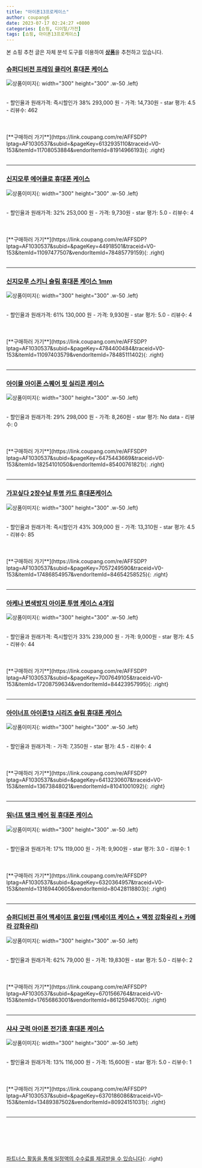 ```yaml
---
title: "아이폰13프로케이스"
author: coupang6
date: 2023-07-17 02:24:27 +0800
categories: [쇼핑, 디이털/가전]
tags: [쇼핑, 아이폰13프로케이스]
---
```


본 쇼핑 추천 글은 자체 분석 도구를 이용하여 [**상품**](https://link.coupang.com/a/bao1ui)을 추천하고 있습니다.

### [슈퍼디비전 프레임 클리어 휴대폰 케이스](https://link.coupang.com/re/AFFSDP?lptag=AF1030537&subid=&pageKey=6132935110&traceid=V0-153&itemId=11708053884&vendorItemId=81914966193)

![상품이미지](https://thumbnail7.coupangcdn.com/thumbnails/remote/230x230ex/image/vendor_inventory/ea75/dea274298d4d2907f141737d3ff97cfe519c8dba295832b724daedf478f2.jpg){: width="300" height="300" .w-50 .left}


<br>
- 할인율과 원래가격: 즉시할인가 38%  293,000   원
- 가격: 14,730원
- star 평가: 4.5
- 리뷰수: 462
<br>
<br>
<br>
<br>
[**구매하러 가기**](https://link.coupang.com/re/AFFSDP?lptag=AF1030537&subid=&pageKey=6132935110&traceid=V0-153&itemId=11708053884&vendorItemId=81914966193){: .right}
<br>
<br>

---

### [신지모루 에어클로 휴대폰 케이스](https://link.coupang.com/re/AFFSDP?lptag=AF1030537&subid=&pageKey=44918501&traceid=V0-153&itemId=11097477507&vendorItemId=78485779159)

![상품이미지](https://thumbnail7.coupangcdn.com/thumbnails/remote/230x230ex/image/rs_quotation_api/cnodkvp5/7ea7e67fe51d47bfa2a3723ad7241c7d.jpg){: width="300" height="300" .w-50 .left}


<br>
- 할인율과 원래가격: 32%  253,000   원
- 가격: 9,730원
- star 평가: 5.0
- 리뷰수: 4
<br>
<br>
<br>
<br>
[**구매하러 가기**](https://link.coupang.com/re/AFFSDP?lptag=AF1030537&subid=&pageKey=44918501&traceid=V0-153&itemId=11097477507&vendorItemId=78485779159){: .right}
<br>
<br>

---

### [신지모루 스키니 슬림 휴대폰 케이스 1mm](https://link.coupang.com/re/AFFSDP?lptag=AF1030537&subid=&pageKey=4784400484&traceid=V0-153&itemId=11097403579&vendorItemId=78485111402)

![상품이미지](https://thumbnail10.coupangcdn.com/thumbnails/remote/230x230ex/image/retail/images/198713393685429-330ecd02-fc3d-435d-a7d6-4463785d1d32.jpg){: width="300" height="300" .w-50 .left}


<br>
- 할인율과 원래가격: 61%  130,000   원
- 가격: 9,930원
- star 평가: 5.0
- 리뷰수: 4
<br>
<br>
<br>
<br>
[**구매하러 가기**](https://link.coupang.com/re/AFFSDP?lptag=AF1030537&subid=&pageKey=4784400484&traceid=V0-153&itemId=11097403579&vendorItemId=78485111402){: .right}
<br>
<br>

---

### [아이몰 아이폰 스퀘어 핏 실리콘 케이스](https://link.coupang.com/re/AFFSDP?lptag=AF1030537&subid=&pageKey=6475443669&traceid=V0-153&itemId=18254101050&vendorItemId=85400761821)

![상품이미지](https://thumbnail9.coupangcdn.com/thumbnails/remote/230x230ex/image/retail/images/2023/03/21/12/1/9c3af6e4-8838-4220-a743-9647a5bf21ba.jpg){: width="300" height="300" .w-50 .left}


<br>
- 할인율과 원래가격: 29%  298,000   원
- 가격: 8,260원
- star 평가: No data
- 리뷰수: 0
<br>
<br>
<br>
<br>
[**구매하러 가기**](https://link.coupang.com/re/AFFSDP?lptag=AF1030537&subid=&pageKey=6475443669&traceid=V0-153&itemId=18254101050&vendorItemId=85400761821){: .right}
<br>
<br>

---

### [가꼬싶다 2장수납 투명 카드 휴대폰케이스](https://link.coupang.com/re/AFFSDP?lptag=AF1030537&subid=&pageKey=7057249590&traceid=V0-153&itemId=17486854957&vendorItemId=84654258525)

![상품이미지](https://thumbnail6.coupangcdn.com/thumbnails/remote/230x230ex/image/vendor_inventory/5b90/15d1f13e62e2b0f103c75813d6fb2f6f4c743b8b8df407828b8db8495eea.png){: width="300" height="300" .w-50 .left}


<br>
- 할인율과 원래가격: 즉시할인가 43%  309,000   원
- 가격: 13,310원
- star 평가: 4.5
- 리뷰수: 85
<br>
<br>
<br>
<br>
[**구매하러 가기**](https://link.coupang.com/re/AFFSDP?lptag=AF1030537&subid=&pageKey=7057249590&traceid=V0-153&itemId=17486854957&vendorItemId=84654258525){: .right}
<br>
<br>

---

### [아케나 변색방지 아이폰 투명 케이스 4개입](https://link.coupang.com/re/AFFSDP?lptag=AF1030537&subid=&pageKey=7007649105&traceid=V0-153&itemId=17208759634&vendorItemId=84423957995)

![상품이미지](https://thumbnail9.coupangcdn.com/thumbnails/remote/230x230ex/image/vendor_inventory/0fdf/e93aa2c0ef1ab33b3a90066594f562fe425538c57d90561dff098e08e666.jpg){: width="300" height="300" .w-50 .left}


<br>
- 할인율과 원래가격: 즉시할인가 33%  239,000   원
- 가격: 9,000원
- star 평가: 4.5
- 리뷰수: 44
<br>
<br>
<br>
<br>
[**구매하러 가기**](https://link.coupang.com/re/AFFSDP?lptag=AF1030537&subid=&pageKey=7007649105&traceid=V0-153&itemId=17208759634&vendorItemId=84423957995){: .right}
<br>
<br>

---

### [아이너프 아이폰13 시리즈 슬림 휴대폰 케이스](https://link.coupang.com/re/AFFSDP?lptag=AF1030537&subid=&pageKey=6413230607&traceid=V0-153&itemId=13673848021&vendorItemId=81041001092)

![상품이미지](https://thumbnail7.coupangcdn.com/thumbnails/remote/230x230ex/image/rs_quotation_api/7afpfbpt/f57abc9805b5487c8fe8254ab390dd1a.jpg){: width="300" height="300" .w-50 .left}


<br>
- 할인율과 원래가격: 
- 가격: 7,350원
- star 평가: 4.5
- 리뷰수: 4
<br>
<br>
<br>
<br>
[**구매하러 가기**](https://link.coupang.com/re/AFFSDP?lptag=AF1030537&subid=&pageKey=6413230607&traceid=V0-153&itemId=13673848021&vendorItemId=81041001092){: .right}
<br>
<br>

---

### [워너프 탱크 베어 링 휴대폰 케이스](https://link.coupang.com/re/AFFSDP?lptag=AF1030537&subid=&pageKey=6320364957&traceid=V0-153&itemId=13169440605&vendorItemId=80428118803)

![상품이미지](https://thumbnail8.coupangcdn.com/thumbnails/remote/230x230ex/image/retail/images/5912000285806329-d93a8c49-a496-4433-99e8-20b2f3b3025b.jpg){: width="300" height="300" .w-50 .left}


<br>
- 할인율과 원래가격: 17%  119,000   원
- 가격: 9,900원
- star 평가: 3.0
- 리뷰수: 1
<br>
<br>
<br>
<br>
[**구매하러 가기**](https://link.coupang.com/re/AFFSDP?lptag=AF1030537&subid=&pageKey=6320364957&traceid=V0-153&itemId=13169440605&vendorItemId=80428118803){: .right}
<br>
<br>

---

### [슈퍼디비전 퓨어 맥세이프 올인원 (맥세이프 케이스 + 액정 강화유리 + 카메라 강화유리)](https://link.coupang.com/re/AFFSDP?lptag=AF1030537&subid=&pageKey=6701566764&traceid=V0-153&itemId=17656863001&vendorItemId=86125946700)

![상품이미지](https://thumbnail7.coupangcdn.com/thumbnails/remote/230x230ex/image/vendor_inventory/1057/5265713b501b5f7267c84e35ba8b1c50705a4381e6ab1bb4fb85a52dc5b2.jpg){: width="300" height="300" .w-50 .left}


<br>
- 할인율과 원래가격: 62%  79,000   원
- 가격: 19,830원
- star 평가: 5.0
- 리뷰수: 2
<br>
<br>
<br>
<br>
[**구매하러 가기**](https://link.coupang.com/re/AFFSDP?lptag=AF1030537&subid=&pageKey=6701566764&traceid=V0-153&itemId=17656863001&vendorItemId=86125946700){: .right}
<br>
<br>

---

### [샤샤 굿럭 아이폰 전기종 휴대폰 케이스](https://link.coupang.com/re/AFFSDP?lptag=AF1030537&subid=&pageKey=6370186086&traceid=V0-153&itemId=13489387502&vendorItemId=80924151031)

![상품이미지](https://thumbnail9.coupangcdn.com/thumbnails/remote/230x230ex/image/vendor_inventory/578c/9cedf758941520efe38cdb254e4aed19de16ec5fd48dad94a3712b45690b.jpg){: width="300" height="300" .w-50 .left}


<br>
- 할인율과 원래가격: 13%  116,000   원
- 가격: 15,600원
- star 평가: 5.0
- 리뷰수: 1
<br>
<br>
<br>
<br>
[**구매하러 가기**](https://link.coupang.com/re/AFFSDP?lptag=AF1030537&subid=&pageKey=6370186086&traceid=V0-153&itemId=13489387502&vendorItemId=80924151031){: .right}
<br>
<br>

---
<br><br><br><br><br> [파트너스 활동을 통해 일정액의 수수료를 제공받을 수 있습니다](https://link.coupang.com/a/bao1ui){: .right}